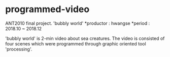 # programmed-video
ANT2010 final project. 'bubbly world' 
*productor : hwangse
*period : 2018.10 ~ 2018.12

'bubbly world' is 2-min video about sea creatures. 
The video is consisted of four scenes which were programmed through graphic oriented tool 'processing'. 
